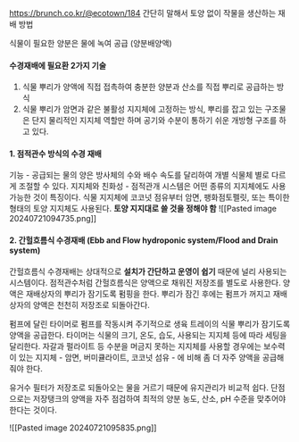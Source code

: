 https://brunch.co.kr/@ecotown/184
간단히 말해서 토양 없이 작물을 생산하는 재배 방법

식물이 필요한 양분은 물에 녹여 공급 (양분배양액)

#### 수경재배에 필요환 2가지 기술
1. 식물 뿌리가 양액에 직접 접촉하여 충분한 양분과 산소를 직접 뿌리로 공급하는 방식 
2. 식물 뿌리가 암면과 같은 불활성 지지체에 고정하는 방식, 뿌리를 잡고 있는 구조물은 단지 물리적인 지지체 역할만 하며 공기와 수분이 통하기 쉬운 개방형 구조를 하고 있다.

#### 1. 점적관수 방식의 수경 재배 
기능 - 공급되는 물의 양은 방사체의 수와 배수 속도를 달리하여 개별 식물체 별로 다르게 조절할 수 있다. 
지지체와 친화성 - 점적관개 시스템은 어떤 종류의 지지체에도 사용 가능한 것이 특징이다. 식물 지지체에 코코넛 점유부터 암면, 팽화점토펠릿, 또는 특이한 형태의 토양 지지체도 사용된다. 
**토양 지지대로 쓸 것을 정해야 함**
![[Pasted image 20240721094735.png]]
#### **2. 간헐흐름식 수경재배 (Ebb and Flow hydroponic system/Flood and Drain system)**

간헐흐름식 수경재배는 상대적으로 **설치가 간단하고 운영이 쉽기** 때문에 널리 사용되는 시스템이다. 점적관수처럼 간헐흐름식은 양액으로 채워진 저장조를 별도로 사용한다. 양액은 재배상자의 뿌리가 잠기도록 펌핑을 한다. 뿌리가 잠긴 후에는 펌프가 꺼지고 재배상자의 양액은 천천히 저장조로 되돌아간다.

펌프에 달린 타이머로 펌프를 작동시켜 주기적으로 생육 트레이의 식물 뿌리가 잠기도록 양액을 공급한다. 타이머는 식물의 크기, 온도, 습도, 사용되는 지지체 등에 따라 세팅을 달리한다. 자갈과 펄라이트 등 수분을 머금지 못하는 지지체를 사용할 경우에는 보수력이 있는 지지체 - 암면, 버미큘라이트, 코코넛 섬유 - 에 비해 좀 더 자주 양액을 공급해줘야 한다.

유거수 필터가 저장조로 되돌아오는 물을 거르기 때문에 유지관리가 비교적 쉽다. 단점으로는 저장탱크의 양액을 자주 점검하여 최적의 양분 농도, 산소, pH 수준을 맞추어야 한다는 것이다.

![[Pasted image 20240721095835.png]]


